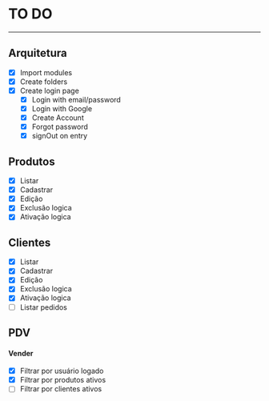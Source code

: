 # TO DO

---

## Arquitetura

- [x] Import modules
- [x] Create folders
- [x] Create login page
  - [x] Login with email/password
  - [x] Login with Google
  - [x] Create Account
  - [x] Forgot password
  - [x] signOut on entry
  
## Produtos

- [x] Listar
- [x] Cadastrar
- [x] Edição
- [x] Exclusão logica
- [x] Ativação logica

## Clientes

- [x] Listar
- [x] Cadastrar
- [x] Edição
- [x] Exclusão logica
- [x] Ativação logica
- [ ] Listar pedidos

## PDV

#### Vender

- [x] Filtrar por usuário logado
- [x] Filtrar por produtos ativos
- [ ] Filtrar por clientes ativos